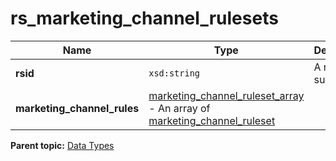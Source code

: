 # rs\_marketing\_channel\_rulesets

|Name|Type|Description|
|----|----|-----------|
| **rsid** | `xsd:string` |A report suite ID.|
| **marketing\_channel\_rules** | [marketing\_channel\_ruleset\_array](r_marketing_channel_ruleset_array.md#) - An array of [marketing\_channel\_ruleset](r_marketing_channel_ruleset.md#) | |

**Parent topic:** [Data Types](../data_types/c_datatypes.md)

